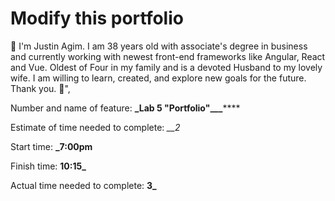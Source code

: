 # Modify this portfolio

👋 I'm Justin Agim. I am 38 years old with associate's degree in business and currently working with newest front-end frameworks like Angular, React and Vue. Oldest of Four in my family and is a devoted Husband to my lovely wife. I am willing to learn, created, and explore new goals for the future. Thank you. 💜",

Number and name of feature: **\_**Lab 5 "Portfolio"************\_\_\_************

Estimate of time needed to complete: _\_\_2_

Start time: **\_7:00pm**

Finish time: **10:15\_**

Actual time needed to complete: **3\_**
